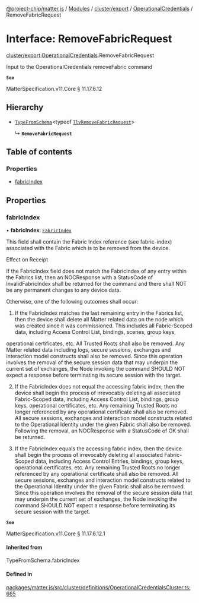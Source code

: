 [@project-chip/matter.js](../README.md) / [Modules](../modules.md) / [cluster/export](../modules/cluster_export.md) / [OperationalCredentials](../modules/cluster_export.OperationalCredentials.md) / RemoveFabricRequest

# Interface: RemoveFabricRequest

[cluster/export](../modules/cluster_export.md).[OperationalCredentials](../modules/cluster_export.OperationalCredentials.md).RemoveFabricRequest

Input to the OperationalCredentials removeFabric command

**`See`**

MatterSpecification.v11.Core § 11.17.6.12

## Hierarchy

- [`TypeFromSchema`](../modules/tlv_export.md#typefromschema)\<typeof [`TlvRemoveFabricRequest`](../modules/cluster_export.OperationalCredentials.md#tlvremovefabricrequest)\>

  ↳ **`RemoveFabricRequest`**

## Table of contents

### Properties

- [fabricIndex](cluster_export.OperationalCredentials.RemoveFabricRequest.md#fabricindex)

## Properties

### fabricIndex

• **fabricIndex**: [`FabricIndex`](../modules/datatype_export.md#fabricindex)

This field shall contain the Fabric Index reference (see fabric-index) associated with the Fabric which is
to be removed from the device.

Effect on Receipt

If the FabricIndex field does not match the FabricIndex of any entry within the Fabrics list, then an
NOCResponse with a StatusCode of InvalidFabricIndex shall be returned for the command and there shall NOT be
any permanent changes to any device data.

Otherwise, one of the following outcomes shall occur:

  1. If the FabricIndex matches the last remaining entry in the Fabrics list, then the device shall delete
     all Matter related data on the node which was created since it was commissioned. This includes all
     Fabric-Scoped data, including Access Control List, bindings, scenes, group keys,

operational certificates, etc. All Trusted Roots shall also be removed. Any Matter related data including
logs, secure sessions, exchanges and interaction model constructs shall also be removed. Since this
operation involves the removal of the secure session data that may underpin the current set of exchanges,
the Node invoking the command SHOULD NOT expect a response before terminating its secure session with the
target.

2. If the FabricIndex does not equal the accessing fabric index, then the device shall begin the process of
irrevocably deleting all associated Fabric-Scoped data, including Access Control List, bindings, group keys,
operational certificates, etc. Any remaining Trusted Roots no longer referenced by any operational
certificate shall also be removed. All secure sessions, exchanges and interaction model constructs related
to the Operational Identity under the given Fabric shall also be removed. Following the removal, an
NOCResponse with a StatusCode of OK shall be returned.

3. If the FabricIndex equals the accessing fabric index, then the device shall begin the process of
irrevocably deleting all associated Fabric-Scoped data, including Access Control Entries, bindings, group
keys, operational certificates, etc. Any remaining Trusted Roots no longer referenced by any operational
certificate shall also be removed. All secure sessions, exchanges and interaction model constructs related
to the Operational Identity under the given Fabric shall also be removed. Since this operation involves the
removal of the secure session data that may underpin the current set of exchanges, the Node invoking the
command SHOULD NOT expect a response before terminating its secure session with the target.

**`See`**

MatterSpecification.v11.Core § 11.17.6.12.1

#### Inherited from

TypeFromSchema.fabricIndex

#### Defined in

[packages/matter.js/src/cluster/definitions/OperationalCredentialsCluster.ts:665](https://github.com/project-chip/matter.js/blob/5f71eedebdb9fa54338bde320c311bb359b7455d/packages/matter.js/src/cluster/definitions/OperationalCredentialsCluster.ts#L665)
